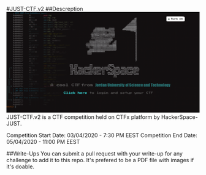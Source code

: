 #JUST-CTF.v2
##Descreption
<img src="/images/home_page.png">
JUST-CTF.v2 is a CTF competition held on CTFx platform by HackerSpace-JUST.

Competition Start Date: 03/04/2020 - 7:30 PM EEST
Competition End Date: 05/04/2020 - 11:00 PM EEST

##Write-Ups
You can submit a pull request with your write-up for any challenge to add it to this repo.
It's prefered to be a PDF file with images if it's doable.
